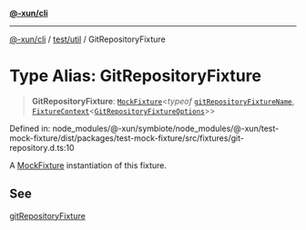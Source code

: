 [**@-xun/cli**](../../../README.md)

***

[@-xun/cli](../../../README.md) / [test/util](../README.md) / GitRepositoryFixture

# Type Alias: GitRepositoryFixture

> **GitRepositoryFixture**: [`MockFixture`](MockFixture.md)\<*typeof* [`gitRepositoryFixtureName`](../variables/gitRepositoryFixtureName.md), [`FixtureContext`](FixtureContext.md)\<[`GitRepositoryFixtureOptions`](GitRepositoryFixtureOptions.md)\>\>

Defined in: node\_modules/@-xun/symbiote/node\_modules/@-xun/test-mock-fixture/dist/packages/test-mock-fixture/src/fixtures/git-repository.d.ts:10

A [MockFixture](MockFixture.md) instantiation of this fixture.

## See

[gitRepositoryFixture](../functions/gitRepositoryFixture.md)
